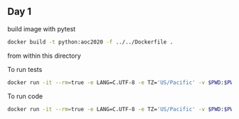 ## Day 1

build image with pytest

```sh
docker build -t python:aoc2020 -f ../../Dockerfile .
```

from within this directory

To run tests

```sh
docker run -it --rm=true -e LANG=C.UTF-8 -e TZ='US/Pacific' -v $PWD:$PWD -w $PWD python:aoc2020 pytest
```

To run code
```sh
docker run -it --rm=true -e LANG=C.UTF-8 -e TZ='US/Pacific' -v $PWD:$PWD -w $PWD python:aoc2020 bash -c 'cat input/real.txt | ./report_repair.py'
```
